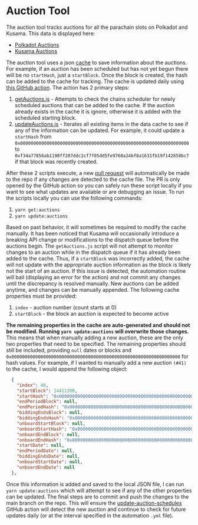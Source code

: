 # Auction Tool

The auction tool tracks auctions for all the parachain slots on Polkadot and Kusama. This data is
displayed here:

- [Polkadot Auctions](https://wiki.polkadot.network/docs/learn-auction#auction-schedule)
- [Kusama Auctions](https://guide.kusama.network/docs/learn-auction/#auction-schedule)

The auction tool uses a json
[cache](https://github.com/w3f/polkadot-wiki/tree/master/components/utilities/data) to save
information about the auctions. For example, if an auction has been scheduled but has not yet begun
there will be no `startHash`, just a `startBlock`. Once the block is created, the hash can be added
to the cache for tracking. The cache is updated daily using
[this GitHub action](https://github.com/w3f/polkadot-wiki/blob/master/.github/workflows/update-auction-schedules.yml).
The action has 2 primary steps:

1. [getAuctions.js](https://github.com/w3f/polkadot-wiki/blob/master/components/utilities/getAuctions.js) -
   Attempts to check the chains scheduler for newly scheduled auctions that can be added to the
   cache. If the auction already exists in the cache it is ignore, otherwise it is added with the
   scheduled starting block.
2. [updateAuctions.js](https://github.com/w3f/polkadot-wiki/blob/master/components/utilities/updateAuctions.js) -
   Iterates all existing items in the data cache to see if any of the information can be updated.
   For example, it could update a `startHash` from
   `0x0000000000000000000000000000000000000000000000000000000000000000` to
   `0xf34a77856ab1190ff207ddc2cf7f05dd5fe9760a24bf8a1631fb19f142858bc7` if that block was recently
   created.

After these 2 scripts execute, a new [pull request](https://github.com/w3f/polkadot-wiki/pull/4241)
will automatically be made to the repo if any changes are detected to the cache file. The PR
is only opened by the GitHub action so you can safely run these script locally if you want to see
what updates are available or are debugging an issue. To run the scripts locally you can use the
following commands:

1. `yarn get:auctions`
2. `yarn update:auctions`

Based on past behavior, it will sometimes be required to modify the cache manually. It has been noticed that Kusama will occasionally introduce a breaking API change or modifications to the
dispatch queue before the auctions begin. The `getAuctions.js` script will not attempt to monitor
changes to an auction while in the dispatch queue if it has already been added to the cache. Thus, if a `startBlock` was incorrectly added, the cache will not update with the appropriate auction
information as the block is likely not the start of an auction. If this issue is detected, the
automation routine will bail (displaying an error for the action) and not commit any changes until
the discrepancy is resolved manually. New auctions can be added anytime, and changes can be manually
appended. The following cache properties must be provided:

1. `index` - auction number (count starts at 0)
2. `startBlock` - the block an auction is expected to become active

**The remaining properties in the cache are auto-generated and should not be modified. Running
`yarn update:auctions` will overwrite those changes.** This means that when manually adding a new auction,
these are the only two properties that need to be specified. The remaining properties should still be
included, providing `null` dates or blocks and
`0x0000000000000000000000000000000000000000000000000000000000000000` for hash values. For example,
if I wanted to manually add a new auction `(#41)` to the cache, I would append the following object:

```json
  {
    "index": 40,
    "startBlock": 14411200,
    "startHash": "0x0000000000000000000000000000000000000000000000000000000000000000",
    "endPeriodBlock": null,
    "endPeriodHash": "0x0000000000000000000000000000000000000000000000000000000000000000",
    "biddingEndsBlock": null,
    "biddingEndsHash": "0x0000000000000000000000000000000000000000000000000000000000000000",
    "onboardStartBlock": null,
    "onboardStartHash": "0x0000000000000000000000000000000000000000000000000000000000000000",
    "onboardEndBlock": null,
    "onboardEndHash": "0x0000000000000000000000000000000000000000000000000000000000000000",
    "startDate": null,
    "endPeriodDate": null,
    "biddingEndsDate": null,
    "onboardStartDate": null,
    "onboardEndDate": null
  },
```

Once this information is added and saved to the local JSON file, I can run `yarn update:auctions`
which will attempt to see if any of the other properties can be updated. The final steps are to
commit and push the changes to the main branch on the repo. This will ensure the
[update-auction-schedules](https://github.com/w3f/polkadot-wiki/blob/master/.github/workflows/update-auction-schedules.yml)
GitHub action will detect the new auction and continue to check for future updates daily (or at the
interval specified in the automation `.yml` file).

